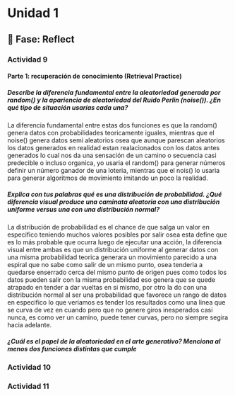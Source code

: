 # Unidad 1

## 🤔 Fase: Reflect

### Actividad 9
#### Parte 1: recuperación de conocimiento (Retrieval Practice)
##### Describe la diferencia fundamental entre la aleatoriedad generada por random() y la apariencia de aleatoriedad del Ruido Perlin (noise()). ¿En qué tipo de situación usarías cada una?
La diferencia fundamental entre estas dos funciones es que la random() genera datos con probabilidades teoricamente iguales, mientras que el noise() genera datos semi aleatorios osea que aunque parescan aleatorios los datos generados en realidad estan realacionados con los datos antes generados lo cual nos da una sensación de un camino o secuencia casi predecible o incluso organica, yo usaria el random() para generar números definir un número ganador de una loteria, mientras que el nois() lo usaria para generar algoritmos de movimiento imitando un poco la realidad.

##### Explica con tus palabras qué es una distribución de probabilidad. ¿Qué diferencia visual produce una caminata aleatoria con una distribución uniforme versus una con una distribución normal?
La distribución de probabilidad es el chance de que salga un valor en especifico teniendo muchos valores posibles por salir osea esta define que es lo más probable que ocurra luego de ejecutar una acción, la diferencia visual entre ambas es que un distribución uniforme al generar datos con una misma probabilidad teorica generara un movimiento parecido a una espiral que no sabe como salir de un mismo punto, osea tenderia a quedarse enserrado cerca del mismo punto de origen pues como todos los datos pueden salir con la misma probabilidad eso genera que se quede atrapado en tender a dar vueltas en si mismo, por otro la do con una distribución normal al ser una probabilidad que favorece un rango de datos en especifico lo que veriamos es tender los resultados como una linea que se curva de vez en cuando pero que no genere giros inesperados casi nunca, es como ver un camino, puede tener curvas, pero no siempre segira hacia adelante.

##### ¿Cuál es el papel de la aleatoriedad en el arte generativo? Menciona al menos dos funciones distintas que cumple

### Actividad 10

### Actividad 11
